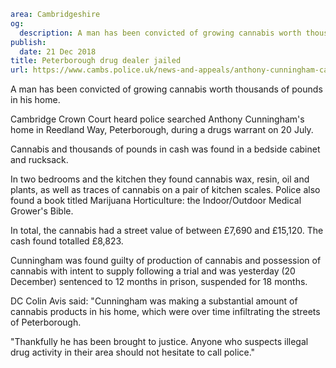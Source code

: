 ```yaml
area: Cambridgeshire
og:
  description: A man has been convicted of growing cannabis worth thousands of pounds in his home.
publish:
  date: 21 Dec 2018
title: Peterborough drug dealer jailed
url: https://www.cambs.police.uk/news-and-appeals/anthony-cunningham-cannabis-suspended-sentence
```

A man has been convicted of growing cannabis worth thousands of pounds in his home.

Cambridge Crown Court heard police searched Anthony Cunningham's home in Reedland Way, Peterborough, during a drugs warrant on 20 July.

Cannabis and thousands of pounds in cash was found in a bedside cabinet and rucksack.

In two bedrooms and the kitchen they found cannabis wax, resin, oil and plants, as well as traces of cannabis on a pair of kitchen scales. Police also found a book titled Marijuana Horticulture: the Indoor/Outdoor Medical Grower's Bible.

In total, the cannabis had a street value of between £7,690 and £15,120. The cash found totalled £8,823.

Cunningham was found guilty of production of cannabis and possession of cannabis with intent to supply following a trial and was yesterday (20 December) sentenced to 12 months in prison, suspended for 18 months.

DC Colin Avis said: "Cunningham was making a substantial amount of cannabis products in his home, which were over time infiltrating the streets of Peterborough.

"Thankfully he has been brought to justice. Anyone who suspects illegal drug activity in their area should not hesitate to call police."
